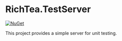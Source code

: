 # RichTea.TestServer
[![NuGet](https://img.shields.io/nuget/v/RichTea.TestServer.svg?style=flat)](https://www.nuget.org/packages/RichTea.TestServer/)

This project provides a simple server for unit testing.
